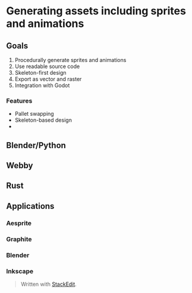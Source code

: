 
# Generating assets including sprites and animations

## Goals
1. Procedurally generate sprites and animations
2. Use readable source code
3. Skeleton-first design
4. Export as vector and raster
5. Integration with Godot

### Features
* Pallet swapping
* Skeleton-based design
* 

## Blender/Python

## Webby

## Rust

## Applications
### Aesprite
### Graphite
### Blender
### Inkscape



> Written with [StackEdit](https://stackedit.io/).
<!--stackedit_data:
eyJoaXN0b3J5IjpbMjA5NDQ0NjYxMF19
-->